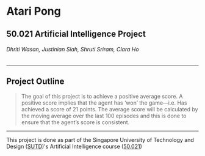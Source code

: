# Atari Pong
## 50.021 Artificial Intelligence Project
###### Dhriti Wasan, Justinian Siah, Shruti Sriram, Clara Ho


----
## Project Outline

> The goal of this project is to achieve a positive average score. A positive score implies that the agent has ‘won’ the
game—i.e. Has achieved a score of 21 points. The average score will be calculated by the moving average over
the last 100 episodes and this is done to ensure that the agent’s score is consistent.

----
This project is done as part of the Singapore University of Technology and Design ([SUTD](https://sutd.edu.sg/))'s Artificial Intelligence course ([50.021](https://istd.sutd.edu.sg/undergraduate/courses/50021-artificial-intelligence/))
